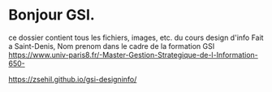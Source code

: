 # Bonjour GSI.
ce dossier contient tous les fichiers, images, etc. du cours design d'info
Fait a Saint-Denis, Nom prenom 
dans le cadre de la formation GSI https://www.univ-paris8.fr/-Master-Gestion-Strategique-de-l-Information-650-

 https://zsehil.github.io/gsi-designinfo/
